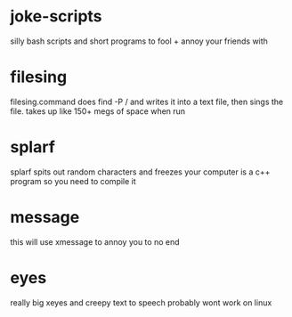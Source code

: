 joke-scripts
============

silly bash scripts and short programs to fool + annoy your friends with

filesing
========
filesing.command does find -P / and writes it into a text file, then sings the file. takes up like 150+ megs of space when run

splarf
======
splarf spits out random characters and freezes your computer
is a c++ program so you need to compile it

message
=======
this will use xmessage to annoy you to no end

eyes
====
really big xeyes and creepy text to speech
probably wont work on linux
